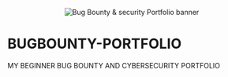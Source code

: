 <p align="center">
  <img src="https://rawgithubusercontent.com/e6a5387e-4ec3-4668-a1b0-d4fbeed70ad9" alt="Bug Bounty & security Portfolio banner"> </p>

# BUGBOUNTY-PORTFOLIO
MY BEGINNER BUG BOUNTY AND CYBERSECURITY PORTFOLIO

